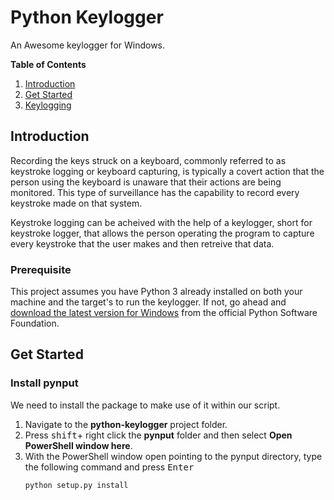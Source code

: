 # Python Keylogger
An Awesome keylogger for Windows.

**Table of Contents**
1. [Introduction](#introduction) 
2. [Get Started](#get-started)
3. [Keylogging](#keylogging)

## Introduction
Recording the keys struck on a keyboard, commonly referred to as keystroke logging or keyboard capturing, is typically a covert action that the person using the keyboard is unaware that their actions are being monitored. This type of surveillance has the capability to record every keystroke made on that system.

Keystroke logging can be acheived with the help of a keylogger, short for keystroke logger, that allows the person operating the program to capture every keystroke that the user makes and then retreive that data.

### Prerequisite
This project assumes you have Python 3 already installed on both your machine and the target's to run the keylogger. If not, go ahead and [download the latest version for Windows](https://www.python.org/downloads/windows/) from the official Python Software Foundation.

## Get Started

### Install pynput
We need to install the package to make use of it within our script.

1. Navigate to the **python-keylogger** project folder.
2. Press <kbd>shift</kbd>+ right click the **pynput** folder and then select **Open PowerShell window here**.
3. With the PowerShell window open pointing to the pynput directory, type the following command and press <kbd>Enter</kbd>
    ```shell
    python setup.py install
    ```

